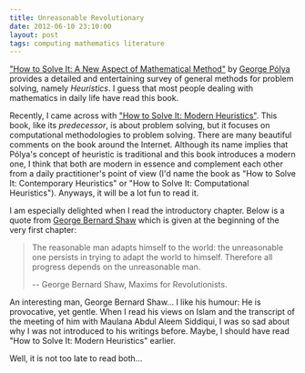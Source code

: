 ```yaml
---
title: Unreasonable Revolutionary
date: 2012-06-10 23:10:00
layout: post
tags: computing mathematics literature
---
```


["How to Solve It: A New Aspect of Mathematical Method"](http://www.goodreads.com/book/show/192221.How_to_Solve_It)
by [George Pólya](http://en.wikipedia.org/wiki/George_P%C3%B3lya)
provides a detailed and entertaining survey of general methods for
problem solving, namely *Heuristics*. I guess that most people dealing
with mathematics in daily life have read this book.

<!-- more -->

Recently, I came across with
["How to Solve It: Modern Heuristics"](http://www.goodreads.com/book/show/633240.How_to_Solve_It). This
book, like its *predecessor*, is about problem solving, but it focuses
on computational methodologies to problem solving. There are many
beautiful comments on the book around the Internet. Although its name
implies that Pólya's concept of heuristic is traditional and this book
introduces a modern one, I think that both are modern in essence and
complement each other from a daily practitioner's point of view (I'd
name the book as "How to Solve It: Contemporary Heuristics" or "How to
Solve It: Computational Heuristics"). Anyways, it will be a lot fun to
read it.

I am especially delighted when I read the introductory chapter.  Below
is a quote from
[George Bernard Shaw](http://en.wikipedia.org/wiki/George_Bernard_Shaw)
which is given at the beginning of the very first chapter:

> The reasonable man adapts himself to the world: the unreasonable
> one persists in trying to adapt the world to himself. Therefore
> all progress depends on the unreasonable man.
>
> -- George Bernard Shaw, Maxims for Revolutionists.

An interesting man, George Bernard Shaw... I like his humour: He is
provocative, yet gentle. When I read his views on Islam and the
transcript of the meeting of him with Maulana Abdul Aleem Siddiqui, I
was so sad about why I was not introduced to his writings
before. Maybe, I should have read "How to Solve It: Modern Heuristics"
earlier.

Well, it is not too late to read both...
